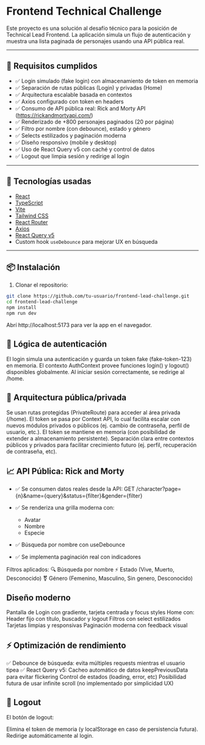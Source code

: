 # Frontend Technical Challenge 

Este proyecto es una solución al desafío técnico para la posición de Technical Lead Frontend. La aplicación simula un flujo de autenticación y muestra una lista paginada de personajes usando una API pública real.

---

## 🧪 Requisitos cumplidos

- ✅ Login simulado (fake login) con almacenamiento de token en memoria
- ✅ Separación de rutas públicas (Login) y privadas (Home)
- ✅ Arquitectura escalable basada en contextos
- ✅ Axios configurado con token en headers
- ✅ Consumo de API pública real: Rick and Morty API (https://rickandmortyapi.com/)
- ✅ Renderizado de +800 personajes paginados (20 por página)
- ✅ Filtro por nombre (con debounce), estado y género
- ✅ Selects estilizados y paginación moderna
- ✅ Diseño responsivo (mobile y desktop)
- ✅ Uso de React Query v5 con caché y control de datos
- ✅ Logout que limpia sesión y redirige al login

---

## 🚀 Tecnologías usadas

- [React](https://reactjs.org/)
- [TypeScript](https://www.typescriptlang.org/)
- [Vite](https://vitejs.dev/)
- [Tailwind CSS](https://tailwindcss.com/)
- [React Router](https://reactrouter.com/)
- [Axios](https://axios-http.com/)
- [React Query v5](https://tanstack.com/query/latest/)
- Custom hook `useDebounce` para mejorar UX en búsqueda


---

## 📦 Instalación

1. Clonar el repositorio:

``` bash
git clone https://github.com/tu-usuario/frontend-lead-challenge.git
cd frontend-lead-challenge
npm install
npm run dev 
```

Abrí http://localhost:5173 para ver la app en el navegador.

## 🔐 Lógica de autenticación

El login simula una autenticación y guarda un token fake (fake-token-123) en memoria.
El contexto AuthContext provee funciones login() y logout() disponibles globalmente.
Al iniciar sesión correctamente, se redirige al /home.

## 🧠 Arquitectura pública/privada

Se usan rutas protegidas (PrivateRoute) para acceder al área privada (/home).
El token se pasa por Context API, lo cual facilita escalar con nuevos módulos privados o públicos (ej. cambio de contraseña, perfil de usuario, etc.).
El token se mantiene en memoria (con posibilidad de extender a almacenamiento persistente).
Separación clara entre contextos públicos y privados para facilitar crecimiento futuro (ej. perfil, recuperación de contraseña, etc).

##  📈 API Pública: Rick and Morty

- ✅ Se consumen datos reales desde la API:
 GET /character?page={n}&name={query}&status={filter}&gender={filter}

- ✅ Se renderiza una grilla moderna con:
    - Avatar
    - Nombre
    - Especie

- ✅ Búsqueda por nombre con useDebounce

- ✅ Se implementa paginación real con indicadores

Filtros aplicados:
🔍 Búsqueda por nombre
⚡ Estado (Vive, Muerto, Desconocido)
⚧️ Género (Femenino, Masculino, Sin genero, Desconocido)

##  Diseño moderno

Pantalla de Login con gradiente, tarjeta centrada y focus styles
Home con:
Header fijo con título, buscador y logout
Filtros con select estilizados
Tarjetas limpias y responsivas
Paginación moderna con feedback visual

## ⚡️ Optimización de rendimiento

✅ Debounce de búsqueda: evita múltiples requests mientras el usuario tipea
✅ React Query v5:
Cacheo automático de datos
keepPreviousData para evitar flickering
Control de estados (loading, error, etc)
Posibilidad futura de usar infinite scroll (no implementado por simplicidad UX)

## 🧼 Logout

El botón de logout:

Elimina el token de memoria (y localStorage en caso de persistencia futura).
Redirige automáticamente al login.